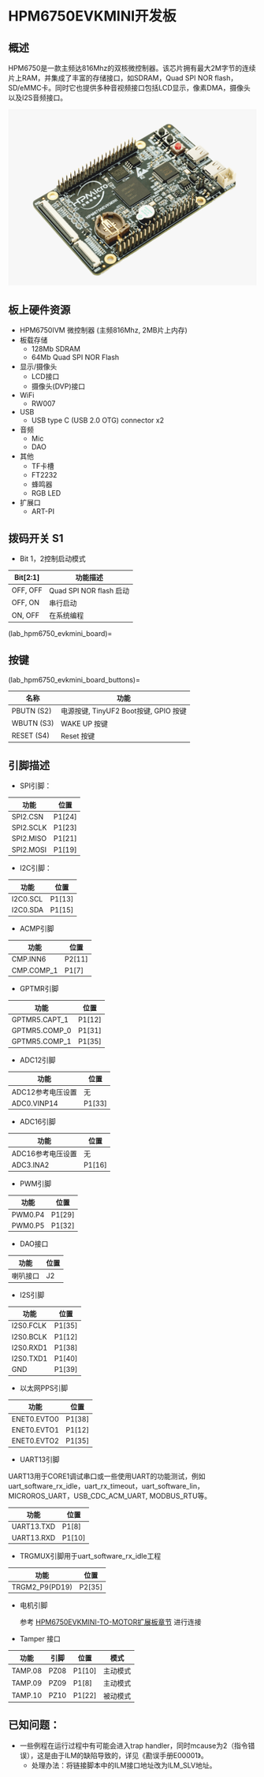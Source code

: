 # HPM6750EVKMINI开发板

## 概述

HPM6750是一款主频达816Mhz的双核微控制器。该芯片拥有最大2M字节的连续片上RAM，并集成了丰富的存储接口，如SDRAM，Quad SPI NOR flash， SD/eMMC卡。同时它也提供多种音视频接口包括LCD显示，像素DMA，摄像头以及I2S音频接口。

 ![hpm6750evkmini](doc/hpm6750evkmini.png "hpm6750evkmini")

## 板上硬件资源

- HPM6750IVM 微控制器 (主频816Mhz, 2MB片上内存)
- 板载存储
  - 128Mb SDRAM
  - 64Mb Quad SPI NOR Flash
- 显示/摄像头
  - LCD接口
  - 摄像头(DVP)接口
- WiFi
  - RW007
- USB
  - USB type C (USB 2.0 OTG) connector x2
- 音频
  - Mic
  - DAO
- 其他
  - TF卡槽
  - FT2232
  - 蜂鸣器
  - RGB LED
- 扩展口
  - ART-PI

## 拨码开关 S1

- Bit 1，2控制启动模式

| Bit[2:1] | 功能描述                |
| -------- | ----------------------- |
| OFF, OFF | Quad SPI NOR flash 启动 |
| OFF, ON  | 串行启动                |
| ON, OFF  | 在系统编程              |

(lab_hpm6750_evkmini_board)=

## 按键

(lab_hpm6750_evkmini_board_buttons)=

| 名称       | 功能                                  |
| ---------- | ------------------------------------- |
| PBUTN (S2) | 电源按键, TinyUF2 Boot按键, GPIO 按键 |
| WBUTN (S3) | WAKE UP 按键                          |
| RESET (S4) | Reset 按键                            |

## 引脚描述

- SPI引脚：

| 功能      | 位置   |
| --------- | ------ |
| SPI2.CSN  | P1[24] |
| SPI2.SCLK | P1[23] |
| SPI2.MISO | P1[21] |
| SPI2.MOSI | P1[19] |

- I2C引脚：

| 功能     | 位置   |
| -------- | ------ |
| I2C0.SCL | P1[13] |
| I2C0.SDA | P1[15] |

- ACMP引脚

| 功能       | 位置   |
| ---------- | ------ |
| CMP.INN6   | P2[11] |
| CMP.COMP_1 | P1[7]  |

- GPTMR引脚

| 功能          | 位置   |
| ------------- | ------ |
| GPTMR5.CAPT_1 | P1[12] |
| GPTMR5.COMP_0 | P1[31] |
| GPTMR5.COMP_1 | P1[35] |

- ADC12引脚

| 功能              | 位置   |
| ----------------- | ------ |
| ADC12参考电压设置 | 无     |
| ADC0.VINP14       | P1[33] |

- ADC16引脚

| 功能              | 位置   |
| ----------------- | ------ |
| ADC16参考电压设置 | 无     |
| ADC3.INA2         | P1[16] |

- PWM引脚

| 功能    | 位置   |
| ------- | ------ |
| PWM0.P4 | P1[29] |
| PWM0.P5 | P1[32] |

- DAO接口

| 功能     | 位置 |
| -------- | ---- |
| 喇叭接口 | J2   |

- I2S引脚

| 功能      | 位置   |
| --------- | ------ |
| I2S0.FCLK | P1[35] |
| I2S0.BCLK | P1[12] |
| I2S0.RXD1 | P1[38] |
| I2S0.TXD1 | P1[40] |
| GND       | P1[39] |

- 以太网PPS引脚

| 功能        | 位置   |
| ----------- | ------ |
| ENET0.EVTO0 | P1[38] |
| ENET0.EVTO1 | P1[12] |
| ENET0.EVTO2 | P1[35] |

- UART13引脚

 UART13用于CORE1调试串口或一些使用UART的功能测试，例如uart_software_rx_idle，uart_rx_timeout，uart_software_lin，MICROROS_UART，USB_CDC_ACM_UART, MODBUS_RTU等。

| 功能       | 位置   |
| ---------- | ------ |
| UART13.TXD | P1[8] |
| UART13.RXD | P1[10] |

- TRGMUX引脚用于uart_software_rx_idle工程

| 功能        | 位置    |
| ---------- | -------- |
| TRGM2_P9(PD19)  | P2[35]   |

- 电机引脚

  参考 [HPM6750EVKMINI-TO-MOTOR扩展板章节](lab_board_hpm6750evkmini-to-motor-220530RevA) 进行连接

- Tamper 接口

| 功能     | 引脚   | 位置   |  模式   |
|----------|--------|--------|--------|
| TAMP.08  | PZ08   | P1[10] | 主动模式 |
| TAMP.09  | PZ09   | P1[8]  | 主动模式 |
| TAMP.10  | PZ10   | P1[22] | 被动模式 |

## 已知问题：
- 一些例程在运行过程中有可能会进入trap handler，同时mcause为2（指令错误），这是由于ILM的缺陷导致的，详见《勘误手册E00001》。
  - 处理办法：将链接脚本中的ILM接口地址改为ILM_SLV地址。
